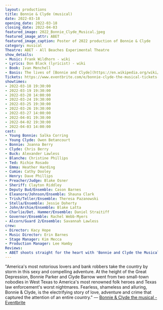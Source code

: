 ```yaml
---
layout: productions
title: Bonnie & Clyde (musical)
date: 2022-03-18
opening_date: 2022-03-18
closing_date: 2022-04-03
featured_image: 2022_Bonnie_Clyde_Musical.jpeg
featured_image_attr: ABET
featured_image_caption: Poster of 2022 production of Bonnie & Clyde
category: musical
Theatre: ABET - All Beaches Experimental Theatre
show_details:
- Music: Frank Wildhorn - wiki
- Lyrics: Don Black (lyricist) - wiki
- Book: Ivan Menchell
- Basis: The lives of [Bonnie and Clyde](https://en.wikipedia.org/wiki/Bonnie_and_Clyde)
Tickets: https://www.eventbrite.com/e/bonnie-clyde-the-musical-tickets-168951437297
showtimes:
- 2022-03-18 19:30:00
- 2022-03-19 19:30:00
- 2022-03-20 14:00:00
- 2022-03-24 19:30:00
- 2022-03-25 19:30:00
- 2022-03-26 19:30:00
- 2022-03-27 14:00:00
- 2022-04-01 19:30:00
- 2022-04-02 19:30:00
- 2022-04-03 14:00:00
cast:
- Young Bonnie: Salka Corring
- Young Clyde: Owen Betancourt
- Bonnie: Joanna Berry
- Clyde: Chris Berry
- Buck: Alexander Lawless
- Blanche: Christine Phillips
- Ted: Richie Rosado
- Emma: Heather Harding
- Cumie: Cathy Dooley
- Henry: Dave Phillips
- Preacher/Judge: Blake Osner
- Sheriff: Clayton Riddley
- Deputy Bud/Ensemble: Cason Barnes
- Eleanore/Johnson/Ensemble: Shauna Clark
- Trish/Teller/Ensemble: Theresa Pazanowski
- Stella/Ensemble: Jessie Doherty
- John/Archie/Ensemble: Blake Latta
- Charlie/Det. Hammer/Ensemble: Daniel Straitiff
- Governor/Ensemble: Rachel Webb-Myers
- Alcorn/Guard 2/Ensemble: Savannah Lawless
crew:
- Director: Kacy Hope
- Music Director: Erin Barnes
- Stage Manager: Kim Mecca
- Production Manager: Lee Hamby
Reviews:
- ABET shoots straight for the heart with 'Bonnie and Clyde the Musical' | The Beaches Leader: /media/news/2022_Bonnie_Clyde_Musical_Beaches_Leader.jpeg
---
```

"America's most notorious lovers and bank robbers take the country by storm in this sexy and compelling adventure. At the height of the Great Depression, Bonnie Parker and Clyde Barrow went from two small-town nobodies in West Texas to America's most renowned folk heroes and Texas law enforcement's worst nightmares. Fearless, shameless and alluring, Bonnie & Clyde, is the electrifying story of love, adventure and crime that captured the attention of an entire country." — [Bonnie & Clyde the musical - Eventbrite](https://www.eventbrite.com/e/bonnie-clyde-the-musical-tickets-168951437297)
